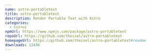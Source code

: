 ```yaml
---
name: astro-portabletext
title: astro-portabletext
description: Render Portable Text with Astro
categories:
  - css+ui
npmUrl: https://www.npmjs.com/package/astro-portabletext
repoUrl: https://github.com/theisel/astro-portabletext
homepageUrl: https://github.com/theisel/astro-portabletext#readme
downloads: 12436
---
```

